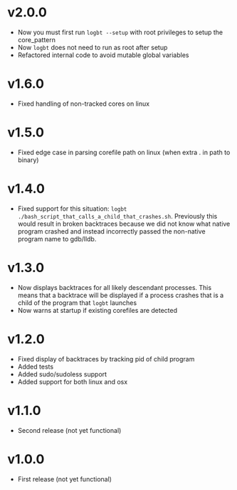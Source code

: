 # v2.0.0

 - Now you must first run `logbt --setup` with root privileges to setup the core_pattern
 - Now `logbt` does not need to run as root after setup
 - Refactored internal code to avoid mutable global variables

# v1.6.0

 - Fixed handling of non-tracked cores on linux

# v1.5.0

 - Fixed edge case in parsing corefile path on linux (when extra . in path to binary)

# v1.4.0

 - Fixed support for this situation: `logbt ./bash_script_that_calls_a_child_that_crashes.sh`. Previously
   this would result in broken backtraces because we did not know what native program crashed and instead
   incorrectly passed the non-native program name to gdb/lldb.

# v1.3.0

 - Now displays backtraces for all likely descendant processes. This means that
   a backtrace will be displayed if a process crashes that is a child of the
   program that `logbt` launches
 - Now warns at startup if existing corefiles are detected

# v1.2.0

 - Fixed display of backtraces by tracking pid of child program
 - Added tests
 - Added sudo/sudoless support
 - Added support for both linux and osx

# v1.1.0

 - Second release (not yet functional)

# v1.0.0

 - First release (not yet functional)